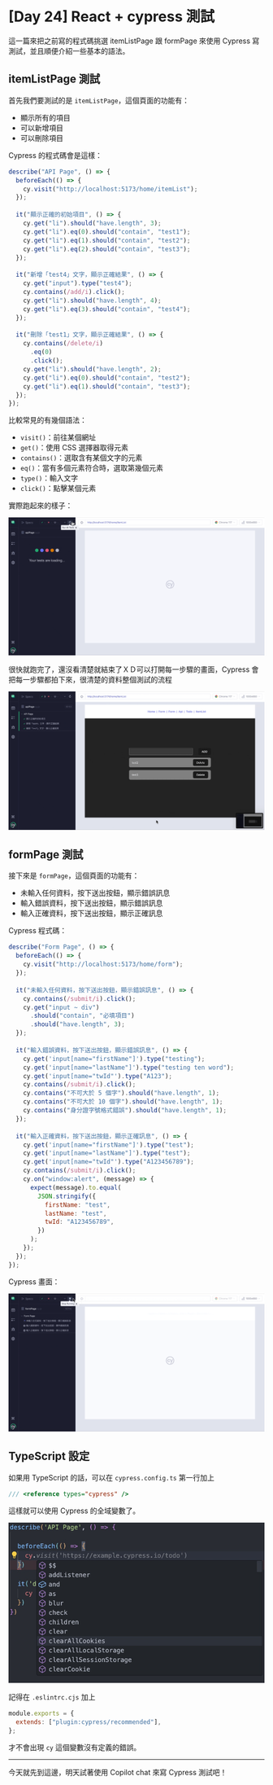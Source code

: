 # [Day 24] React + cypress 測試

這一篇來把之前寫的程式碼挑選 itemListPage 跟 formPage 來使用 Cypress 寫測試，並且順便介紹一些基本的語法。

## itemListPage 測試

首先我們要測試的是 `itemListPage`，這個頁面的功能有：

- 顯示所有的項目
- 可以新增項目
- 可以刪除項目

Cypress 的程式碼會是這樣：

```js
describe("API Page", () => {
  beforeEach(() => {
    cy.visit("http://localhost:5173/home/itemList");
  });

  it("顯示正確的初始項目", () => {
    cy.get("li").should("have.length", 3);
    cy.get("li").eq(0).should("contain", "test1");
    cy.get("li").eq(1).should("contain", "test2");
    cy.get("li").eq(2).should("contain", "test3");
  });

  it("新增「test4」文字，顯示正確結果", () => {
    cy.get("input").type("test4");
    cy.contains(/add/i).click();
    cy.get("li").should("have.length", 4);
    cy.get("li").eq(3).should("contain", "test4");
  });

  it("刪除「test1」文字，顯示正確結果", () => {
    cy.contains(/delete/i)
      .eq(0)
      .click();
    cy.get("li").should("have.length", 2);
    cy.get("li").eq(0).should("contain", "test2");
    cy.get("li").eq(1).should("contain", "test3");
  });
});
```

比較常見的有幾個語法：

- `visit()`：前往某個網址
- `get()`：使用 CSS 選擇器取得元素
- `contains()`：選取含有某個文字的元素
- `eq()`：當有多個元素符合時，選取第幾個元素
- `type()`：輸入文字
- `click()`：點擊某個元素

實際跑起來的樣子：

![Cypress](/img/day24-2.gif)

很快就跑完了，還沒看清楚就結束了ＸＤ可以打開每一步驟的畫面，Cypress 會把每一步驟都拍下來，很清楚的資料整個測試的流程

![Cypress](/img/day24-3.gif)

## formPage 測試

接下來是 `formPage`，這個頁面的功能有：

- 未輸入任何資料，按下送出按鈕，顯示錯誤訊息
- 輸入錯誤資料，按下送出按鈕，顯示錯誤訊息
- 輸入正確資料，按下送出按鈕，顯示正確訊息

Cypress 程式碼：

```js
describe("Form Page", () => {
  beforeEach(() => {
    cy.visit("http://localhost:5173/home/form");
  });

  it("未輸入任何資料，按下送出按鈕，顯示錯誤訊息", () => {
    cy.contains(/submit/i).click();
    cy.get("input ~ div")
      .should("contain", "必填項目")
      .should("have.length", 3);
  });

  it("輸入錯誤資料，按下送出按鈕，顯示錯誤訊息", () => {
    cy.get('input[name="firstName"]').type("testing");
    cy.get('input[name="lastName"]').type("testing ten word");
    cy.get('input[name="twId"').type("A123");
    cy.contains(/submit/i).click();
    cy.contains("不可大於 5 個字").should("have.length", 1);
    cy.contains("不可大於 10 個字").should("have.length", 1);
    cy.contains("身分證字號格式錯誤").should("have.length", 1);
  });

  it("輸入正確資料，按下送出按鈕，顯示正確訊息", () => {
    cy.get('input[name="firstName"]').type("test");
    cy.get('input[name="lastName"]').type("test");
    cy.get('input[name="twId"').type("A123456789");
    cy.contains(/submit/i).click();
    cy.on("window:alert", (message) => {
      expect(message).to.equal(
        JSON.stringify({
          firstName: "test",
          lastName: "test",
          twId: "A123456789",
        })
      );
    });
  });
});
```

Cypress 畫面：

![Cypress](/img/day24-4.gif)

## TypeScript 設定

如果用 TypeScript 的話，可以在 `cypress.config.ts` 第一行加上

```ts
/// <reference types="cypress" />
```

這樣就可以使用 Cypress 的全域變數了。

![Cypress](/img/day24-1.jpg)

記得在 `.eslintrc.cjs` 加上

```js
module.exports = {
  extends: ["plugin:cypress/recommended"],
};
```

才不會出現 `cy` 這個變數沒有定義的錯誤。

---

今天就先到這邊，明天試著使用 Copilot chat 來寫 Cypress 測試吧！
